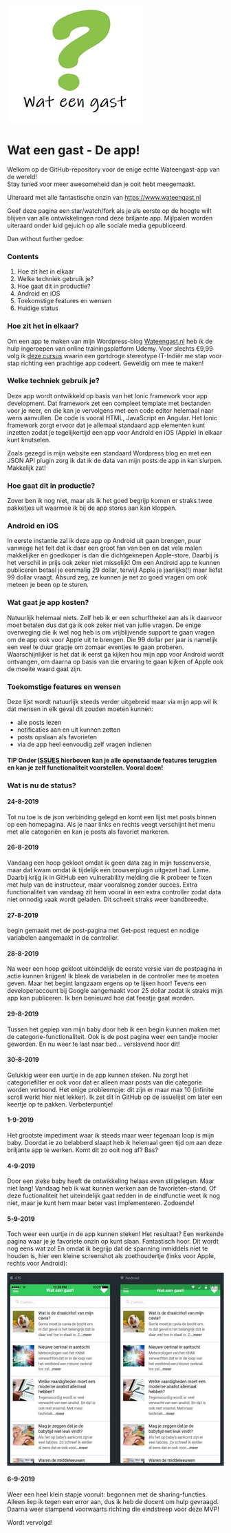 ![](vraagtekentje-wateengast.jpg)

# Wat een gast - De app!
Welkom op de GitHub-repository voor de enige echte Wateengast-app van de wereld!<br>
Stay tuned voor meer awesomeheid dan je ooit hebt meegemaakt.

Uiteraard met alle fantastische onzin van https://www.wateengast.nl

Geef deze pagina een star/watch/fork als je als eerste op de hoogte wilt blijven van alle ontwikkelingen rond deze briljante app. Mijlpalen worden uiteraard onder luid gejuich op alle sociale media gepubliceerd.

Dan without further gedoe:

### Contents
<ol>
  <li>Hoe zit het in elkaar</li>
  <li>Welke techniek gebruik je?</li>
  <li>Hoe gaat dit in productie?</li>
  <li>Android en iOS</li>
  <li>Toekomstige features en wensen</li>
  <li>Huidige status</li>
</ol>

### Hoe zit het in elkaar?
Om een app te maken van mijn Wordpress-blog <a href="https://www.wateengast.nl">Wateengast.nl</a> heb ik de hulp ingeroepen van online trainingsplatform Udemy. Voor slechts €9,99 volg ik <a href="https://www.awin1.com/cread.php?awinmid=15928&awinaffid=532041&clickref=&p=%5B%5Bhttp%3A%2F%2Fv%5D%5D" target="_new">deze cursus</a> waarin een gortdroge stereotype IT-Indiër me stap voor stap richting een prachtige app codeert. Geweldig om mee te maken!

### Welke techniek gebruik je?
Deze app wordt ontwikkeld op basis van het Ionic framework voor app development. Dat framework zet een compleet template met bestanden voor je neer, en die kan je vervolgens met een code editor helemaal naar wens aanvullen. De code is vooral HTML, JavaScript en Angular. Het Ionic framework zorgt ervoor dat je allemaal standaard app elementen kunt inzetten zodat je tegelijkertijd een app voor Android en iOS (Apple) in elkaar kunt knutselen.

Zoals gezegd is mijn website een standaard Wordpress blog en met een JSON API plugin zorg ik dat ik de data van mijn posts de app in kan slurpen. Makkelijk zat! 

### Hoe gaat dit in productie?
Zover ben ik nog niet, maar als ik het goed begrijp komen er straks twee pakketjes uit waarmee ik bij de app stores aan kan kloppen.

### Android en iOS
In eerste instantie zal ik deze app op Android uit gaan brengen, puur vanwege het feit dat ik daar een groot fan van ben en dat vele malen makkelijker en goedkoper is dan die dichtgeknepen Apple-store. Daarbij is het verschil in prijs ook zeker niet misselijk! Om een Android app te kunnen publiceren betaal je eenmalig 29 dollar, terwijl Apple je jaarlijks(!) maar liefst 99 dollar vraagt. Absurd zeg, ze kunnen je net zo goed vragen om ook meteen je been op te sturen.

### Wat gaat je app kosten?
Natuurlijk helemaal niets. Zelf heb ik er een schurfthekel aan als ik daarvoor moet betalen dus dat ga ik ook zeker niet van jullie vragen. De enige overweging die ik wel nog heb is om vrijblijvende support te gaan vragen om de app ook voor Apple uit te brengen. Die 99 dollar per jaar is namelijk een veel te duur grapje om zomaar eventjes te gaan proberen. Waarschijnlijker is het dat ik eerst ga kijken hou mijn app voor Android wordt ontvangen, om daarna op basis van die ervaring te gaan kijken of Apple ook de moeite waard gaat zijn.

### Toekomstige features en wensen
Deze lijst wordt natuurlijk steeds verder uitgebreid maar via mijn app wil ik dat mensen in elk geval dit zouden moeten kunnen:
- alle posts lezen
- notificaties aan en uit kunnen zetten
- posts opslaan als favorieten
- via de app heel eenvoudig zelf vragen indienen

#### TIP Onder <a href="https://github.com/reinonlein/wateengast/issues" target="_new">ISSUES</a> hierboven kan je alle openstaande features terugzien en kan je zelf functionaliteit voorstellen. Vooral doen!

### Wat is nu de status?



#### 24-8-2019 
Tot nu toe is de json verbinding gelegd en komt een lijst met posts binnen op een homepagina. Als je naar links en rechts veegt verschijnt het menu met alle categoriën en kan je posts als favoriet markeren.

#### 26-8-2019
Vandaag een hoop gekloot omdat ik geen data zag in mijn tussenversie, maar dat kwam omdat ik tijdelijk een browserplugin uitgezet had. Lame. Daarbij krijg ik in GitHub een vulnerability melding die ik probeer te fixen met hulp van de instructeur, maar vooralsnog zonder succes. Extra functionaliteit van vandaag zit hem vooral in een extra controller zodat data niet onnodig vaak wordt geladen. Dit scheelt straks weer bandbreedte.

#### 27-8-2019
begin gemaakt met de post-pagina met Get-post request en nodige variabelen aangemaakt in de controller.

#### 28-8-2019
Na weer een hoop gekloot uiteindelijk de eerste versie van de postpagina in actie kunnen krijgen! Ik bleek de variabelen in de controller mee te moeten geven. Maar het begint langzaam ergens op te lijken hoor!
Tevens een developeraccount bij Google aangemaakt voor 25 dollar zodat ik straks mijn app kan publiceren. Ik ben benieuwd hoe dat feestje gaat worden.

#### 29-8-2019
Tussen het gepiep van mijn baby door heb ik een begin kunnen maken met de categorie-functionaliteit. Ook is de post pagina weer een tandje mooier geworden. En nu weer te laat naar bed... verslavend hoor dit!

#### 30-8-2019
Gelukkig weer een uurtje in de app kunnen steken. Nu zorgt het categoriefilter er ook voor dat er alleen maar posts van die categorie worden vertoond. Het enige probleempje: dit zijn er maar max 10 (infinite scroll werkt hier niet lekker). Ik zet dit in GitHub op de issuelijst om later een keertje op te pakken. Verbeterpuntje!

#### 1-9-2019
Het grootste impediment waar ik steeds maar weer tegenaan loop is mijn baby. Doordat ie zo belabberd slaapt heb ik helemaal geen tijd om aan deze briljante app te werken. Komt dit zo ooit nog af? Bas?

#### 4-9-2019
Door een zieke baby heeft de ontwikkeling helaas even stilgelegen. Maar niet lang! Vandaag heb ik wat kunnen werken aan de favorieten-stand. Of deze fuctionaliteit het uiteindelijk gaat redden in de eindfunctie weet ik nog niet, maar je kunt hem maar beter vast implementeren. Zodoende! 

#### 5-9-2019
Toch weer een uurtje in de app kunnen steken! Het resultaat? Een werkende pagina waar je je favoriete onzin op kunt slaan. Fantastisch hoor. Dit wordt nog eens wat zo! En omdat ik begrijp dat de spanning inmiddels niet te houden is, hier een kleine screenshot als zoethoudertje (links voor Apple, rechts voor Android):

![](screenshot-app.JPG)

#### 6-9-2019
Weer een heel klein stapje vooruit: begonnen met de sharing-functies. Alleen liep ik tegen een error aan, dus ik heb de docent om hulp gevraagd. Daarna weer stampend voorwaarts richting die eindstreep voor deze MVP!

Wordt vervolgd!
